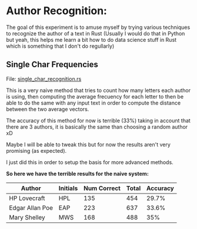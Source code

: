 # Author Recognition:


The goal of this experiment is to amuse myself by trying various techniques to recognize the author of a text in Rust (Usually I would do that in Python but yeah, this helps me learn a bit how to do data science stuff in Rust which is something that I don't do regullarly)


## Single Char Frequencies

File: [single_char_recognition.rs](https://github.com/4nc3str4l/rust-experiments/blob/main/author-recognition/src/single_char_recognition.rs)

This is a very naive method that tries to count how many letters each author is using, then computing the average frecuency for each letter to then be able to do the same with any input text in order to compute the distance between the two average vectors.

The accuracy of this method for now is terrible (33%) taking in account that there are 3 authors, it is basically the same than choosing a random author xD

Maybe I will be able to tweak this but for now the results aren't very promising (as expected).

I just did this in order to setup the basis for more advanced methods.

**So here we have the terrible results for the naive system:**

| Author          | Initials | Num Correct | Total | Accuracy |
|-----------------|----------|-------------|-------|----------|
| HP Lovecraft    | HPL      | 135         | 454   | 29.7%    |
| Edgar Allan Poe | EAP      | 223         | 637   | 33.6%    |
| Mary Shelley    | MWS      | 168         | 488   | 35%      |
